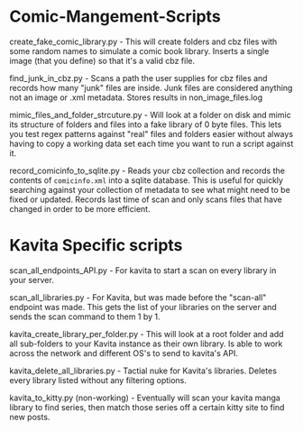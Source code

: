 # Comic-Mangement-Scripts

create_fake_comic_library.py - This will create folders and cbz files with some random names to simulate a comic book library. Inserts a single image (that you define) so that it's a valid cbz file. 

find_junk_in_cbz.py - Scans a path the user supplies for cbz files and records how many "junk" files are inside. Junk files are considered anything not an image or .xml metadata. Stores results in non_image_files.log

mimic_files_and_folder_strcuture.py - Will look at a folder on disk and mimic its structure of folders and files into a fake library of 0 byte files. This lets you test regex patterns against "real" files and folders easier without always having to copy a working data set each time you want to run a script against it. 

record_comicinfo_to_sqlite.py - Reads your cbz collection and records the contents of `comicinfo.xml` into a sqlite database. This is useful for quickly searching against your collection of metadata to see what might need to be fixed or updated. Records last time of scan and only scans files that have changed in order to be more efficient. 



# Kavita Specific scripts 

scan_all_endpoints_API.py - For kavita to start a scan on every library in your server. 

scan_all_libraries.py - For Kavita, but was made before the "scan-all" endpoint was made. This gets the list of your libraries on the server and sends the scan command to them 1 by 1. 

kavita_create_library_per_folder.py - This will look at a root folder and add all sub-folders to your Kavita instance as their own library. Is able to work across the network and different OS's to send to kavita's API.

kavita_delete_all_libraries.py - Tactial nuke for Kavita's libraries. Deletes every library listed without any filtering options. 

kavita_to_kitty.py (non-working) - Eventually will scan your kavita manga library to find series, then match those series off a certain kitty site to find new posts.

